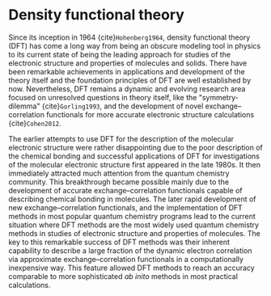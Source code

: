 # Density functional theory

Since its inception in 1964 {cite}`Hohenberg1964`, density functional theory (DFT) has come a long way from being an obscure modeling tool in physics to its current state of being the leading approach for studies of the electronic structure and properties of molecules and solids. There have been remarkable achievements in applications and development of the theory itself and the foundation principles of DFT are well established by now. Nevertheless, DFT remains a dynamic and evolving research area focused on unresolved questions in theory itself, like the "symmetry-dilemma" {cite}`Gorling1993`, and the development of novel exchange–correlation functionals for more accurate electronic structure calculations {cite}`Cohen2012`.

The earlier attempts to use DFT for the description of the molecular electronic structure were rather disappointing due to the poor description of the chemical bonding and successful applications of DFT for investigations of the molecular electronic structure first appeared in the late 1980s. It then immediately attracted much attention from the quantum chemistry community. This breakthrough became possible mainly due to the development of accurate exchange–correlation functionals capable of describing chemical bonding in molecules. The later rapid development of new exchange–correlation functionals, and the implementation of DFT methods in most popular quantum chemistry programs lead to the current situation where DFT methods are the most widely used quantum chemistry methods in studies of electronic structure and properties of molecules. The key to this remarkable success of DFT methods was their inherent capability to describe a large fraction of the dynamic electron correlation via approximate exchange–correlation functionals in a computationally inexpensive way. This feature allowed DFT methods to reach an accuracy comparable to more sophisticated *ab inito* methods in most practical calculations.